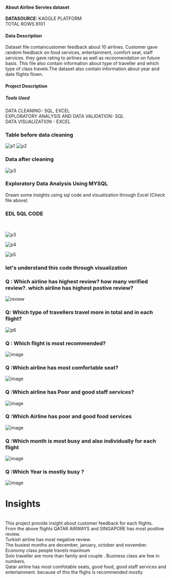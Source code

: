 <h4>About Airline Servies dataset</h4>

<b>DATASOURCE: </b>KAGGLE PLATFORM<br>
TOTAL ROWS 8101<br>

<h4>Data Description</h4>
Dataset file containcustomer feedback about 10 airlines. Customer gave random feedback on food services, entertainment, comfort seat, staff services. they gave rating to airlines as well as recoomendation on future basis. This file also contain information about type of traveller and which type of class travels.The dataset also contain information about year and date flights flown.

<h4>Project Description</h4>
<h5>Tools Used</h5>
DATA CLEANING- SQL, EXCEL<br>
EXPLORATORY ANALYSIS AND DATA VALIDATION- SQL<br>
DATA VISUALIZATION - EXCEL
<br>
<h3>Table before data cleaning</h3>

![p1](https://github.com/Arunsangeeta/airlineServiesReview/assets/110085545/d0f3fcd1-d015-43a0-93f2-bbf74a3222cf)
![p2](https://github.com/Arunsangeeta/airlineServiesReview/assets/110085545/470a3af9-1b21-4db7-a795-c72c90f35a90)

<h3>Data after cleaning</h3>

![p3](https://github.com/Arunsangeeta/airlineServiesReview/assets/110085545/16bf8494-3a66-412a-b86a-f8c3aaaacf16)

<h3>Exploratory Data Analysis Using MYSQL</h3>
Drawn some insights using sql code and visualization through Excel (Check file above) <br>
<h3>EDL SQL CODE</h3><br>

![p3](https://github.com/Arunsangeeta/airlineServiesReview/assets/110085545/3475607a-be06-4451-9716-42ae6b5c17f2)

![p4](https://github.com/Arunsangeeta/airlineServiesReview/assets/110085545/9f06473c-c23c-4b78-ad67-973627abcb52)

![p5](https://github.com/Arunsangeeta/airlineServiesReview/assets/110085545/001efd7f-4a94-48c5-b789-e3dc90a8ea55)


<h3>let's understand this code through visualization</h3>
<h3>Q : Which airline has highest review? how many verified review?. which airline has highest postive review? </h3>

![review](https://github.com/Arunsangeeta/airlineServiesReview/assets/110085545/781c378f-f6c3-48a5-bc7c-605409968838)

<h3>Q: Which type of travellers travel more  in total and in each flight? </h3>

![p6](https://github.com/Arunsangeeta/airlineServiesReview/assets/110085545/7ae22092-e8cd-4236-bf8f-27948ddc2214)

<h3>Q : Which flight is most recommended? </h3>

![image](https://github.com/Arunsangeeta/airlineServiesReview/assets/110085545/3adc792a-6bfc-4b80-835b-fe1f0cf5b9c9)

<h3>Q :Which airline has most comfortable seat? </h3>

![image](https://github.com/Arunsangeeta/airlineServiesReview/assets/110085545/f3a423fb-dac4-4b3a-bbba-7f6b737d66ff)

<h3>Q :Which airline has Poor and good staff services? </h3>

![image](https://github.com/Arunsangeeta/airlineServiesReview/assets/110085545/3cfb866f-ce50-4b5d-ac09-9319448ab24b)

<h3>Q :Which Airline has poor and good food services </h3>

![image](https://github.com/Arunsangeeta/airlineServiesReview/assets/110085545/2539553b-5a58-4af3-963f-f1a00ae5b49e)


<h3>Q :Which month is most busy and also individually for each flight </h3>

![image](https://github.com/Arunsangeeta/airlineServiesReview/assets/110085545/5e3aa394-6159-4d95-8e3e-d980b4d3ed31)

<h3>Q :Which Year is mostly busy ? </h3>

![image](https://github.com/Arunsangeeta/airlineServiesReview/assets/110085545/83698b20-a0c9-484b-8260-1ba586ebe650)


# Insights

<br>
This project provide insight about customer feedback for each flights.
<br>
From the above flights QATAR AIRWAYS and SINGAPORE has most positive review.
<br>
Turkish airline has most negative review.
<br>
The busiest months are december, january, october and november.
<br>
Economy class people travels maximum
<br>
Solo traveller are more than family and couple . Business class are few in numbers.
<br>
Qatar airline has most comfotable seats, good food, good staff services and entertainment. because of this the flighs is recommended mostly




